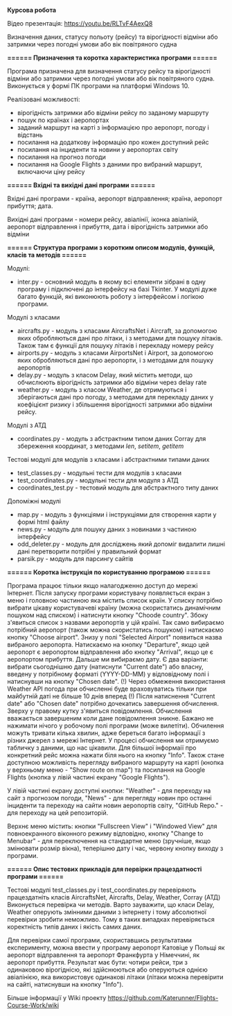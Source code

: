 __Курсова робота__

Відео презентація: https://youtu.be/RLTvF4AexQ8

Визначення даних, статусу польоту (рейсу) та вірогідності відміни або затримки через погодні умови або вік повітряного судна

__====== Призначення та коротка характеристика програми ======__

Програма призначена для визначення статусу рейсу та вірогідності відміни або затримки через погодні умови або вік повітряного судна.
Виконується у формі ПК програми на платформі Windows 10.

Реалізовані можливості:
* вірогідність затримки або відміни рейсу по заданому маршруту
* пошук по країнах і аеропортах
* заданий маршрут на карті з інформацією про аеропорт, погоду і відстань
* посилання на додаткову інформацію про кожен доступний рейс
* посилання на інциденти та новини у аеропортах світу
* посилання на прогноз погоди
* посилання на Google Flights з даними про вибраний маршрут, включаючи ціну рейсу

__====== Вхідні та вихідні дані програми ======__

Вхідні дані програми - країна, аеропорт відправлення; країна, аеропорт прибуття; дата.

Вихідні дані програми - номери рейсу, авіалінії, іконка авіаліній, аеропорт відправлення і прибуття, дата і вірогідність затримки або відміни

__====== Структура програми з коротким описом модулів, функцій, класів та методів ======__

Модулі:

* inter.py - основний модуль в якому всі елементи зібрані в одну програму і підключені до інтерфейсу на базі Tkinter. У модулі дуже багато функцій, які виконюють роботу з інтерфейсом і логікою програми.

Модулі з класами
* aircrafts.py - модуль з класами AircraftsNet i Aircraft, за допомогою яких обробляються дані про літаки, і з методами для пошуку літаків. Також там є функції для пошуку літаків і перекладу номеру рейсу
* airports.py - модуль з класами AirportsNet i Airport, за допомогою яких обробляються дані про аеропорти, і з методами для пошуку аеропортів
* delay.py - модуль з класом Delay, який містить методи, що обчислюють вірогідність затримки або відміни через delay rate
* weather.py - модуль з класом Weather, де отримуються і зберігаються дані про погоду, з методами для перекладу даних у коефіцієнт ризику і збільшення вірогідності затримки або відміни рейсу.

Модулі з АТД

* coordinates.py - модуль з абстрактним типом даних Corray для збереження координат, з методами _len_, _setitem_, _getitem_

Тестові модулі для модулів з класами і абстрактними типами даних

* test_classes.py - модульні тести для модулів з класами
* test_coordinates.py - модульні тести для модуля з АТД
* coordinates_test.py - тестовий модуль для абстрактного типу даних

Допоміжні модулі

* map.py - модуль з функціями і інструкціями для створення карти у формі html файлу 
* news.py - модуль для пошуку даних з новинами з частиною інтерфейсу
* odd_deleter.py - модуль для досліджень який допоміг видалити лишні дані перетворити потрібні у правильний формат
* parsik.py - модуль для парсингу сайтів

__====== Коротка інструкція по користуванню програмою ======__

Програма працює тільки якщо налагодженно доступ до мережі Інтернет.
Після запуску програми користувачу появляється екран з меню і головною частиною яка містить список країн. У списку потрібно вибрати цікаву користувачеві країну (можна скористатись динамічним пошуком над списком) і натиснути кнопку "Choode country". Збоку з'явиться список з назвами аеропортів у цій країні. Так само вибираємо потрібний аеропорт (також можна скористатись пошуком) і натискаємо кнопку "Choose airport". Знизу у полі "Selected Airport" появиться назва вибраного аеропорта. Натискаємо на кнопку "Departure", якщо цей аеропорт є аеропортом відправлення або кнопку "Arrival", якщо це є аеропортом прибуття. Дальше ми вибираємо дату. Є два варіанти: вибрати сьогоднішню дату (натиснути "Current date") або власну, введену у потрібному форматі (YYYY-DD-MM) у відповідному полі і натиснувши на кнопку "Chosen date". (!) Через обмеження використання Weather API погода при обчисленні буде враховуватись тільки при майбутній даті не більше 10 днів вперед (!) Після натиснення "Current date" або "Chosen date" потрібно дочекатись завершення обчислення. Зверху у правому кутку з'явиться повідомлення. Обчислення вважається завершеним коли дане повідомлення зникне. Бажано не нажимати нічого у робочому полі програми (може вилетіти). Обчилення можуть тривати кілька хвилин, адже береться багато інформації з різних джерел з мережі Інтернет. У процесі обчислення ми отримуємо табличку з даними, що нас цікавили. Для більшої інформаії про конкретний рейс можна нажати біля нього на кнопку "Info". Також стане доступною можливість перегляду вибраного маршруту на карті (кнопка у верхньому меню - "Show route on map") та посилання на Google Flights (кнопка у лівій частині екрану "Google Flights").

У лівій частині екрану доступні кнопки: "Weather" - для переходу на сайт з прогнозом погоди, "News" - для перегляду новин про останні інциденти та переходу на сайти новин аеропортів світу, "GitHub Repo." - для переходу на цей репозиторій.

Верхнє меню містить: кнопки "Fullscreen View" i "Windowed View" для повноекранного віконного режиму відповідно, кнопку "Change to Menubar" - для переключення на стандартне меню (зручніше, якщо змінювати розмір вікна), теперішню дату і час, червону кнопку виходу з програми.

__====== Опис тестових прикладів для первірки працездатності програми ======__

Тестові модулі test_classes.py i test_coordinates.py перевіряють працездатніть класів AircraftsNet, Aircrafts, Delay, Weather, Corray (АТД)
Виконується перевірка чи методів. Варто зауважити, що класи Delay, Weather оперують змінними даними з інтернету і тому абсолютної перевірки зробити неможливо. Тому в таких випадках перевіряється коректність типів даних і якість самих даних.

Для перевірки самої програми, скориставшись результатами експерименту, можна ввести у програму аеропорт Катовіце у Польщі як аеропорт відправлення та аеропорт Франкфурта у Німеччині, як аеропорт прибуття. Результат має бути: чотири рейси, три з одинаковою вірогіднісю, які здійснюються або оперуються однією авіалінією, яка використовує одинакові літаки (літаки можна перевірити на сайті, натиснувши на кнопку "Info").

Більше інформації у Wiki проекту https://github.com/Katerunner/Flights-Course-Work/wiki
